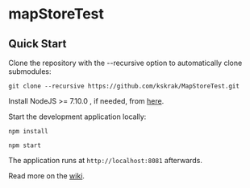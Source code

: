 mapStoreTest
==========

Quick Start
------------

Clone the repository with the --recursive option to automatically clone submodules:

`git clone --recursive https://github.com/kskrak/MapStoreTest.git`

Install NodeJS >= 7.10.0 , if needed, from [here](https://nodejs.org/en/download/releases/).

Start the development application locally:

`npm install`

`npm start`

The application runs at `http://localhost:8081` afterwards.

Read more on the [wiki](https://github.com/metourneau/MapStoreTest.git/wiki).
